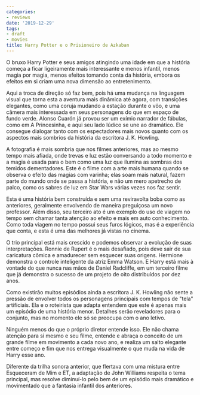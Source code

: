 ```yaml
---
categories:
- reviews
date: '2019-12-29'
tags:
- draft
- movies
title: Harry Potter e o Prisioneiro de Azkaban
---
```


O bruxo Harry Potter e seus amigos atingindo uma idade em que a história começa a ficar ligeiramente mais interessante e menos infantil, menos magia por magia, menos efeitos tomando conta da história, embora os efeitos em si criam uma nova dimensão ao entretenimento.

Aqui a troca de direção só faz bem, pois há uma mudança na linguagem visual que torna esta a aventura mais dinâmica até agora, com transições elegantes, como uma coruja mudando a estação durante o vôo, e uma câmera mais interessada em seus personagens do que em espaço de fundo verde. Alonso Cuarón já provou ser um exímio narrador de fábulas, como em A Princesinha, e aqui seu lado lúdico se une ao dramático. Ele consegue dialogar tanto com os espectadores mais novos quanto com os aspectos mais sombrios da história da escritora J. K. Howling.

A fotografia é mais sombria que nos filmes anteriores, mas ao mesmo tempo mais afiada, onde trevas e luz estão conversando a todo momento e a magia é usada para o bem como uma luz que ilumina as sombras dos temidos dementadores. Este é o filme com a arte mais humana quando se observa o efeito das magias com varinha; elas soam mais natural, fazem parte do mundo onde se passa a história, e não um mero apetrecho de palco, como os sabres de luz em Star Wars várias vezes nos faz sentir.

Esta é uma história bem construída e sem uma reviravolta boba como as anteriores, geralmente envolvendo de maneira preguiçosa um novo professor. Além disso, seu terceiro ato é um exemplo do uso de viagem no tempo sem chamar tanta atenção ao efeito e mais em auto conhecimento. Como toda viagem no tempo possui seus furos lógicos, mas é a experiência que conta, e esta é uma das melhores já vistas no cinema.

O trio principal está mais crescido e podemos observar a evolução de suas interpretações. Ronnie de Rupert é o mais desafiado, pois deve sair de sua caricatura cômica e amadurecer sem esquecer suas origens. Hermione demonstra o controle inteligente da atriz Emma Watson. E Harry está mais à vontade do que nunca nas mãos de Daniel Radcliffe, em um terceiro filme que já demonstra o sucesso de um projeto de oito distribuídos por dez anos.

Como existirão muitos episódios ainda a escritora J. K. Howling não sente a pressão de envolver todos os personagens principais com tempos de "tela" artificiais. Ela e o roteirista que adapta entendem que este é apenas mais um episódio de uma história menor. Detalhes serão reveladores para o conjunto, mas no momento ele só se preocupa com o ano letivo.

Ninguém menos do que o próprio diretor entende isso. Ele não chama atenção para si mesmo e seu filme, entende e abraça o conceito de um grande filme em movimento a cada novo ano, e realiza um salto elegante entre começo e fim que nos entrega visualmente o que muda na vida de Harry esse ano.

Diferente da trilha sonora anterior, que flertava com uma mistura entre Esqueceram de Mim e ET, a adaptação de John Williams respeita o tema principal, mas resolve diminuí-lo pelo bem de um episódio mais dramático e movimentado que a fantasia infantil dos anteriores.